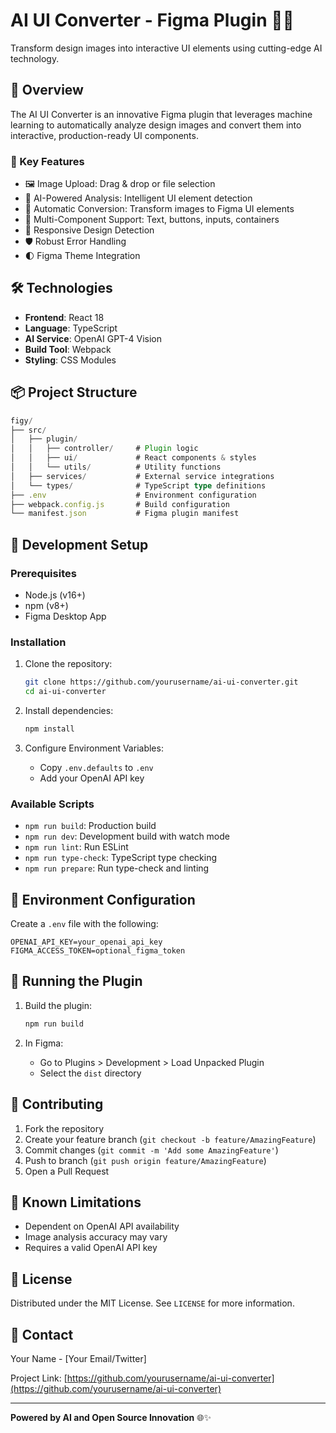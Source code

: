 # AI UI Converter - Figma Plugin 🤖🎨

Transform design images into interactive UI elements using cutting-edge AI technology.

## 🌟 Overview

The AI UI Converter is an innovative Figma plugin that leverages machine learning to automatically analyze design images and convert them into interactive, production-ready UI components.

### 🚀 Key Features

- 🖼️ Image Upload: Drag & drop or file selection
- 🧠 AI-Powered Analysis: Intelligent UI element detection
- 🔄 Automatic Conversion: Transform images to Figma UI elements
- 🎨 Multi-Component Support: Text, buttons, inputs, containers
- 🌈 Responsive Design Detection
- 🛡️ Robust Error Handling
- 🌓 Figma Theme Integration

## 🛠 Technologies

- **Frontend**: React 18
- **Language**: TypeScript
- **AI Service**: OpenAI GPT-4 Vision
- **Build Tool**: Webpack
- **Styling**: CSS Modules

## 📦 Project Structure

```typescript
figy/
├── src/
│   ├── plugin/
│   │   ├── controller/     # Plugin logic
│   │   ├── ui/             # React components & styles
│   │   └── utils/          # Utility functions
│   ├── services/           # External service integrations
│   └── types/              # TypeScript type definitions
├── .env                    # Environment configuration
├── webpack.config.js       # Build configuration
└── manifest.json           # Figma plugin manifest
```

## 🔧 Development Setup

### Prerequisites

- Node.js (v16+)
- npm (v8+)
- Figma Desktop App

### Installation

1. Clone the repository:

   ```bash
   git clone https://github.com/yourusername/ai-ui-converter.git
   cd ai-ui-converter
   ```

2. Install dependencies:

   ```bash
   npm install
   ```

3. Configure Environment Variables:
   - Copy `.env.defaults` to `.env`
   - Add your OpenAI API key

### Available Scripts

- `npm run build`: Production build
- `npm run dev`: Development build with watch mode
- `npm run lint`: Run ESLint
- `npm run type-check`: TypeScript type checking
- `npm run prepare`: Run type-check and linting

## 🔐 Environment Configuration

Create a `.env` file with the following:

```env
OPENAI_API_KEY=your_openai_api_key
FIGMA_ACCESS_TOKEN=optional_figma_token
```

## 🚀 Running the Plugin

1. Build the plugin:

   ```bash
   npm run build
   ```

2. In Figma:
   - Go to Plugins > Development > Load Unpacked Plugin
   - Select the `dist` directory

## 🤝 Contributing

1. Fork the repository
2. Create your feature branch (`git checkout -b feature/AmazingFeature`)
3. Commit changes (`git commit -m 'Add some AmazingFeature'`)
4. Push to branch (`git push origin feature/AmazingFeature`)
5. Open a Pull Request

## 🐛 Known Limitations

- Dependent on OpenAI API availability
- Image analysis accuracy may vary
- Requires a valid OpenAI API key

## 📝 License

Distributed under the MIT License. See `LICENSE` for more information.

## 💬 Contact

Your Name - [Your Email/Twitter]

Project Link: [https://github.com/yourusername/ai-ui-converter](https://github.com/yourusername/ai-ui-converter)

---

**Powered by AI and Open Source Innovation** 🌐✨
